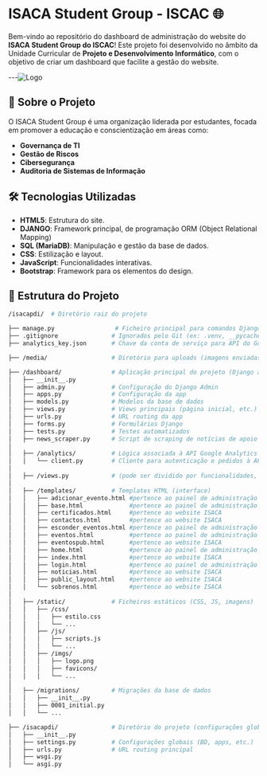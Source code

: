 # ISACA Student Group - ISCAC 🌐

Bem-vindo ao repositório do dashboard de administração do website do **ISACA Student Group do ISCAC**! Este projeto foi desenvolvido no âmbito da Unidade Curricular de **Projeto e Desenvolvimento Informático**, com o objetivo de criar um dashboard que facilite a gestão do website.

---![Logo](https://github.com/user-attachments/assets/348e3c38-f4b7-493a-92f4-ed350b4ecfe4)


## 📖 Sobre o Projeto

O ISACA Student Group é uma organização liderada por estudantes, focada em promover a educação e conscientização em áreas como:
- **Governança de TI**
- **Gestão de Riscos**
- **Cibersegurança**
- **Auditoria de Sistemas de Informação**

## 🛠️ Tecnologias Utilizadas

- **HTML5**: Estrutura do site.
- **DJANGO**: Framework principal, de programação ORM (Object Relational Mapping)
- **SQL (MariaDB)**: Manipulação e gestão da base de dados.
- **CSS**: Estilização e layout.
- **JavaScript**: Funcionalidades interativas.
- **Bootstrap**: Framework para os elementos do design.

## 📁 Estrutura do Projeto

```bash
/isacapdi/  # Diretório raiz do projeto

├── manage.py                 # Ficheiro principal para comandos Django
├── .gitignore               # Ignorados pelo Git (ex: .venv, __pycache__, etc. e também o analytics_key, por questões de segurança)
├── analytics_key.json       # Chave da conta de serviço para API do Google Analytics

├── /media/                  # Diretório para uploads (imagens enviadas pelos administradores)

├── /dashboard/              # Aplicação principal do projeto (Django app)
│   ├── __init__.py
│   ├── admin.py             # Configuração do Django Admin
│   ├── apps.py              # Configuração da app
│   ├── models.py            # Modelos da base de dados
│   ├── views.py             # Views principais (página inicial, etc.)
│   ├── urls.py              # URL routing da app
│   ├── forms.py             # Formulários Django
│   ├── tests.py             # Testes automatizados
│   ├── news_scraper.py      # Script de scraping de notícias de apoio ao template "noticias.html"
│
│   ├── /analytics/          # Lógica associada à API Google Analytics
│   │   └── client.py        # Cliente para autenticação e pedidos à API
│
│   ├── /views.py            # (pode ser dividido por funcionalidades, se necessário)
│
│   ├── /templates/          # Templates HTML (interface)
│   │   ├── adicionar_evento.html #pertence ao painel de administração
│   │   ├── base.html             #pertence ao painel de administração
│   │   ├── certificados.html     #pertence ao website ISACA
│   │   ├── contactos.html        #pertence ao website ISACA
│   │   ├── esconder_eventos.html #pertence ao painel de administração
│   │   ├── eventos.html          #pertence ao painel de administração
│   │   ├── eventospub.html       #pertence ao website ISACA
│   │   ├── home.html             #pertence ao painel de administração
│   │   ├── index.html            #pertence ao website ISACA
│   │   ├── login.html            #pertence ao painel de administração
│   │   ├── noticias.html         #pertence ao website ISACA
│   │   ├── public_layout.html    #pertence ao website ISACA
│   │   └── sobrenos.html         #pertence ao website ISACA
│
│   ├── /static/             # Ficheiros estáticos (CSS, JS, imagens)
│   │   ├── /css/
│   │   │   ├── estilo.css
│   │   │   └── ...
│   │   ├── /js/
│   │   │   ├── scripts.js
│   │   │   └── ...
│   │   ├── /imgs/
│   │   │   ├── logo.png
│   │   │   ├── favicons/
│   │   │   └── ...
│
│   ├── /migrations/         # Migrações da base de dados
│   │   ├── __init__.py
│   │   ├── 0001_initial.py
│   │   └── ...

├── /isacapdi/               # Diretório do projeto (configurações globais Django)
│   ├── __init__.py
│   ├── settings.py          # Configurações globais (BD, apps, etc.)
│   ├── urls.py              # URL routing principal
│   ├── wsgi.py
│   └── asgi.py
